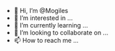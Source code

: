 - 👋 Hi, I’m @Mogiles
- 👀 I’m interested in ...
- 🌱 I’m currently learning ...
- 💞️ I’m looking to collaborate on ...
- 📫 How to reach me ...

<!---
Mogiles/Mogiles is a ✨ special ✨ repository because its `README.md` (this file) appears on your GitHub profile.
You can click the Preview link to take a look at your changes.
--->
